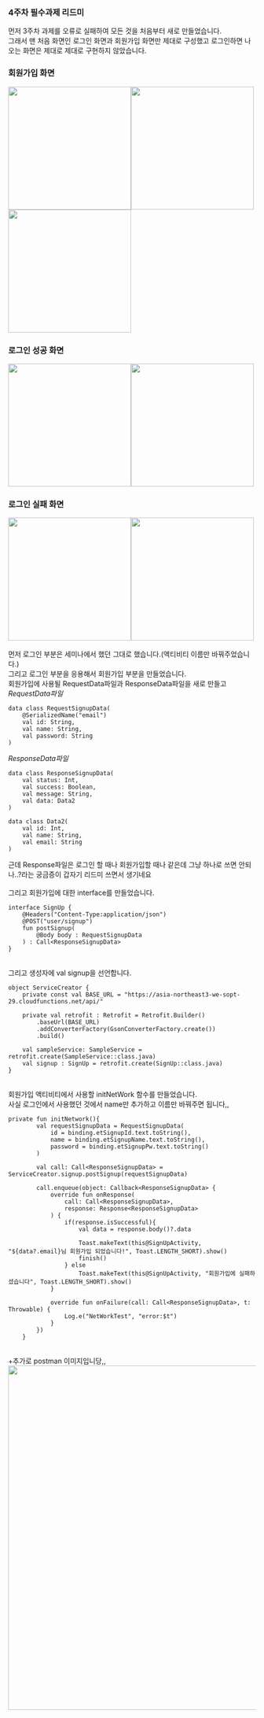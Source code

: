 ### 4주차 필수과제 리드미
먼저 3주차 과제를 오류로 실패하여 모든 것을 처음부터 새로 만들었습니다.<br>
그래서 맨 처음 화면인 로그인 화면과 회원가입 화면만 제대로 구성했고 로그인하면 나오는 화면은 제대로 제대로 구현하지 않았습니다.<br>
### 회원가입 화면
<img src="회원가입1.png" width="250"><img src="회원가입2.png" width="250"><img src="회원가입3.png" width="250"><br>
### 로그인 성공 화면
<img src="로그인성공1.png" width="250"><img src="로그인성공2.png" width="250"><br>
### 로그인 실패 화면
<img src="로그인실패1.png" width="250"><img src="로그인실패2.png" width="250"><br>
<br>
먼저 로그인 부분은 세미나에서 했던 그대로 했습니다.(액티비티 이름만 바꿔주었습니다.)<br>
그리고 로그인 부분을 응용해서 회원가입 부분을 만들었습니다.<br>
회원가입에 사용될 RequestData파일과 ResponseData파일을 새로 만들고<br>
_RequestData파일_<br>
```
data class RequestSignupData(
    @SerializedName("email")
    val id: String,
    val name: String,
    val password: String
)
```
_ResponseData파일_<br>
```
data class ResponseSignupData(
    val status: Int,
    val success: Boolean,
    val message: String,
    val data: Data2
)

data class Data2(
    val id: Int,
    val name: String,
    val email: String
)
```
근데 Response파일은 로그인 할 때나 회원가입할 때나 같은데 그냥 하나로 쓰면 안되나..?라는 궁금증이 갑자기 리드미 쓰면서 생기네요<br>
<br>
그리고 회원가입에 대한 interface를 만들었습니다.<br>
```
interface SignUp {
    @Headers("Content-Type:application/json")
    @POST("user/signup")
    fun postSignup(
        @Body body : RequestSignupData
    ) : Call<ResponseSignupData>
}
```
<br>
그리고 생성자에 val signup을 선언합니다.<br>

```
object ServiceCreator {
    private const val BASE_URL = "https://asia-northeast3-we-sopt-29.cloudfunctions.net/api/"

    private val retrofit : Retrofit = Retrofit.Builder()
        .baseUrl(BASE_URL)
        .addConverterFactory(GsonConverterFactory.create())
        .build()

    val sampleService: SampleService = retrofit.create(SampleService::class.java)
    val signup : SignUp = retrofit.create(SignUp::class.java)
}
```
<br>
회원가입 액티비티에서 사용할 initNetWork 함수를 만들었습니다.<br>
사실 로그인에서 사용했던 것에서 name만 추가하고 이름만 바꿔주면 됩니다,,<br>

```
private fun initNetwork(){
        val requestSignupData = RequestSignupData(
            id = binding.etSignupId.text.toString(),
            name = binding.etSignupName.text.toString(),
            password = binding.etSignupPw.text.toString()
        )

        val call: Call<ResponseSignupData> = ServiceCreator.signup.postSignup(requestSignupData)

        call.enqueue(object: Callback<ResponseSignupData> {
            override fun onResponse(
                call: Call<ResponseSignupData>,
                response: Response<ResponseSignupData>
            ) {
                if(response.isSuccessful){
                    val data = response.body()?.data

                    Toast.makeText(this@SignUpActivity, "${data?.email}님 회원가입 되었습니다!", Toast.LENGTH_SHORT).show()
                    finish()
                } else
                    Toast.makeText(this@SignUpActivity, "회원가입에 실패하셨습니다", Toast.LENGTH_SHORT).show()
            }

            override fun onFailure(call: Call<ResponseSignupData>, t: Throwable) {
                Log.e("NetWorkTest", "error:$t")
            }
        })
    }
```
<br>
+추가로 postman 이미지입니당,,<br>
<img src="postman1.PNG" width="700"><br>